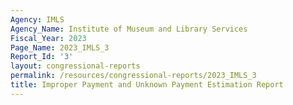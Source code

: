 ```yaml
---
Agency: IMLS
Agency_Name: Institute of Museum and Library Services
Fiscal_Year: 2023
Page_Name: 2023_IMLS_3
Report_Id: '3'
layout: congressional-reports
permalink: /resources/congressional-reports/2023_IMLS_3
title: Improper Payment and Unknown Payment Estimation Report
---
```

